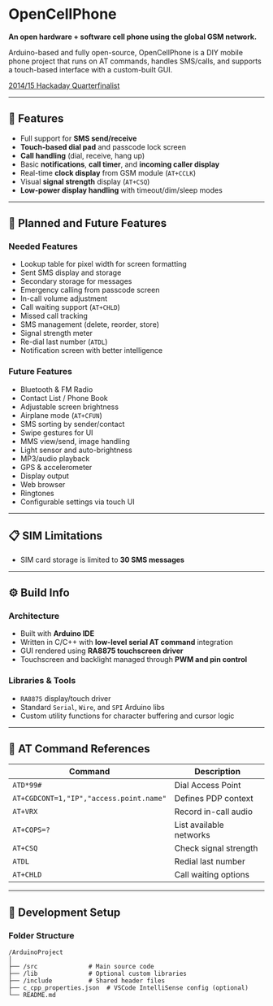 # OpenCellPhone

**An open hardware + software cell phone using the global GSM network.**

Arduino-based and fully open-source, OpenCellPhone is a DIY mobile phone project that runs on AT commands, handles SMS/calls, and supports a touch-based interface with a custom-built GUI.

[2014/15 Hackaday Quarterfinalist](https://hackaday.io/project/2478-open-source-cell-phone)

---

## 🚀 Features

- Full support for **SMS send/receive**
- **Touch-based dial pad** and passcode lock screen
- **Call handling** (dial, receive, hang up)
- Basic **notifications**, **call timer**, and **incoming caller display**
- Real-time **clock display** from GSM module (`AT+CCLK`)
- Visual **signal strength** display (`AT+CSQ`)
- **Low-power display handling** with timeout/dim/sleep modes

---

## 🧠 Planned and Future Features

### Needed Features

- Lookup table for pixel width for screen formatting
- Sent SMS display and storage
- Secondary storage for messages
- Emergency calling from passcode screen
- In-call volume adjustment
- Call waiting support (`AT+CHLD`)
- Missed call tracking
- SMS management (delete, reorder, store)
- Signal strength meter
- Re-dial last number (`ATDL`)
- Notification screen with better intelligence

### Future Features

- Bluetooth & FM Radio
- Contact List / Phone Book
- Adjustable screen brightness
- Airplane mode (`AT+CFUN`)
- SMS sorting by sender/contact
- Swipe gestures for UI
- MMS view/send, image handling
- Light sensor and auto-brightness
- MP3/audio playback
- GPS & accelerometer
- Display output
- Web browser
- Ringtones
- Configurable settings via touch UI

---

## 📋 SIM Limitations

- SIM card storage is limited to **30 SMS messages**

---

## ⚙️ Build Info

### Architecture

- Built with **Arduino IDE**
- Written in C/C++ with **low-level serial AT command** integration
- GUI rendered using **RA8875 touchscreen driver**
- Touchscreen and backlight managed through **PWM and pin control**

### Libraries & Tools

- `RA8875` display/touch driver
- Standard `Serial`, `Wire`, and `SPI` Arduino libs
- Custom utility functions for character buffering and cursor logic

---

## 🧪 AT Command References

| Command                                   | Description                |
|-------------------------------------------|----------------------------|
| `ATD*99#`                                 | Dial Access Point          |
| `AT+CGDCONT=1,"IP","access.point.name"`   | Defines PDP context        |
| `AT+VRX`                                  | Record in-call audio       |
| `AT+COPS=?`                               | List available networks     |
| `AT+CSQ`                                  | Check signal strength      |
| `ATDL`                                    | Redial last number         |
| `AT+CHLD`                                 | Call waiting options       |

---

## 🧰 Development Setup

### Folder Structure

```text
/ArduinoProject
│
├── /src              # Main source code
├── /lib              # Optional custom libraries
├── /include          # Shared header files
├── c_cpp_properties.json  # VSCode IntelliSense config (optional)
└── README.md
